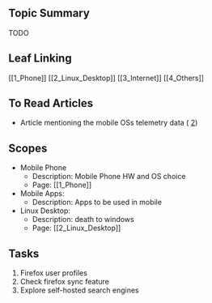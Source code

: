 
## Topic Summary

TODO

## Leaf Linking

[[1_Phone]]
[[2_Linux_Desktop]]
[[3_Internet]]
[[4_Others]]

## To Read Articles

- Article mentioning the mobile OSs telemetry data ( [2](https://archive.org/details/android-privacy-report))

## Scopes

- Mobile Phone
	- Description: Mobile Phone HW and OS choice
	- Page: [[1_Phone]]
- Mobile Apps:
	- Description: Apps to be used in mobile
- Linux Desktop:
	- Description: death to windows
	- Page: [[2_Linux_Desktop]]

## Tasks

1. Firefox user profiles
2. Check firefox sync feature
3. Explore self-hosted search engines